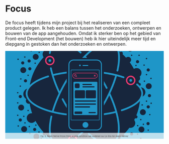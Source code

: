 # Focus

De focus heeft tijdens mijn project bij het realiseren van een compleet product gelegen. Ik heb een balans tussen het onderzoeken, ontwerpen en bouwen van de app aangehouden. Omdat ik sterker ben op het gebied van Front-end Development (het bouwen) heb ik hier uiteindelijk meer tijd en diepgang in gestoken dan het onderzoeken en ontwerpen.

![React Native Visualized](../assets/images/react-native-visualized.jpg)
